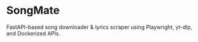 # SongMate
FastAPI-based song downloader &amp; lyrics scraper using Playwright, yt-dlp, and Dockerized APIs.
